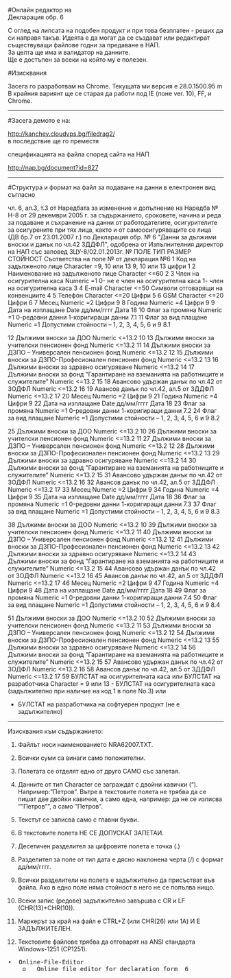 #Онлайн редактор на</br>Декларация обр. 6

С оглед на липсата на подобен продукт и при това безплатен - реших да си направя такъв.
Идеята е да могат да се създават или редактират съществуващи файлове годни за предаване в НАП.</br>
За целта ще има и валидатор на данните.</br>
Ще е достъпен за всеки на който му е полезен.

#Изисквания

Засега го разработвам на Chrome. Текущата ми версия е 28.0.1500.95 m</br>
В крайния вариянт ще се старая да работи под IE (поне ver. 10), FF, и Chrome.

---
#Засега демото е на:

http://kanchev.cloudvps.bg/filedrag2/</br>
в последствие ще го преместя

спецификацията на файла според сайта на НАП</br>

http://nap.bg/document?id=827</br>

---
#Структура и формат на файл за подаване на данни в електронен вид съгласно

чл. 6, ал.3, т.3 от Наредбата за изменение и допълнение на Наредба № Н-8 от 29 декември 2005 г. за съдържанието, сроковете, начина и реда за подаване и съхранение на данни от работодателите, осигурителите за осигурените при тях лица, както и от самоосигуряващите се лица (ДВ бр.7 от 23.01.2007 г.) по Декларация обр. № 6 "Данни за дължими вноски и данък по чл.42 ЗДДФЛ", одобрена от Изпълнителния директор на НАП със заповед ЗЦУ-8/02.01.2013г.
№	ПОЛЕ	ТИП	РАЗМЕР	СТОЙНОСТ	Съответства на поле № от декларация №6
1	Код на задълженото лице	Character	=9, 10 или 13	9, 10 или 13 цифри	1
2	Наименование на задълженото лице	Character	<=60		2
3	Член на осигурителна каса	Numeric	 =1	0- не е член на осигурителна каса
1- член на осигурителна каса	3
4	E-mail	Character	<=50	Символи отговарящи на конвенциите	4
5	Телефон	Character	<=20	Цифри	5
6	GSM	Character	<=20	Цифри	6
7	Месец	Numeric	=2	Цифри	9
8	Година	Numeric	=4	Цифри	9
9	Дата на изплащане	Date	дд/мм/гггг	Дата	18
10	Флаг за промяна	Numeric	 =1	0-редовни данни
1-коригиращи данни	7.1
11	Флаг за вид плащане	Numeric	 =1	Допустими стойности – 1, 2, 3, 4, 5, 6 и 9	8.1

12	Дължими вноски за ДОО	Numeric	 <=13.2		10
13	Дължими вноски за учителски пенсионен фонд	Numeric	 <=13.2		11
14	Дължими вноски за ДЗПО – Универсален пенсионен фонд	Numeric	 <=13.2		12
15	Дължими вноски за ДЗПО-Професионален пенсионен фонд	Numeric	 <=13.2		13
16	Дължими вноски за здравно осигуряване	Numeric	 <=13.2		14
17	Дължими вноски за фонд "Гарантиране на вземанията на работниците и служителите”	Numeric	 <=13.2		15
18	Авансово удържан данък по чл.42 от ЗОДФЛ	Numeric	 <=13.2		16
19	Авансов данък по чл.42, ал.5 от ЗДДФЛ	Numeric	 <=13.2		17
20	Месец	Numeric	=2	Цифри	9
21	Година	Numeric	=4	Цифри	9
22	Дата на изплащане	Date	дд/мм/гггг	Дата	18
23	Флаг за промяна	Numeric	 =1	0-редовни данни
1-коригиращи данни	7.2
24	Флаг за вид плащане	Numeric	 =1	Допустими стойности – 1, 2, 3, 4, 5, 6 и 9	8.2

25	Дължими вноски за ДОО	Numeric	 <=13.2		10
26	Дължими вноски за учителски пенсионен фонд	Numeric	 <=13.2		11
27	Дължими вноски за ДЗПО – Универсален пенсионен фонд	Numeric	 <=13.2		12
28	Дължими вноски за ДЗПО-Професионален пенсионен фонд	Numeric	 <=13.2		13
29	Дължими вноски за здравно осигуряване	Numeric	 <=13.2		14
30	Дължими вноски за фонд "Гарантиране на вземанията на работниците и служителите”	Numeric	 <=13.2		15
31	Авансово удържан данък по чл.42 от ЗОДФЛ	Numeric	 <=13.2		16
32	Авансов данък по чл.42, ал.5 от ЗДДФЛ	Numeric	 <=13.2		17
33	Месец	Numeric	=2	Цифри	9
34	Година	Numeric	=4	Цифри	9
35	Дата на изплащане	Date	дд/мм/гггг	Дата	18
36	Флаг за промяна	Numeric	 =1	0-редовни данни
1-коригиращи данни	7.3
37	Флаг за вид плащане	Numeric	 =1	Допустими стойности – 1, 2, 3, 4, 5, 6 и 9	8.3

38	Дължими вноски за ДОО	Numeric	 <=13.2		10
39	Дължими вноски за учителски пенсионен фонд	Numeric	 <=13.2		11
40	Дължими вноски за ДЗПО – Универсален пенсионен фонд	Numeric	 <=13.2		12
41	Дължими вноски за ДЗПО-Професионален пенсионен фонд	Numeric	 <=13.2		13
42	Дължими вноски за здравно осигуряване	Numeric	 <=13.2		14
43	Дължими вноски за фонд "Гарантиране на вземанията на работниците и служителите”	Numeric	 <=13.2		15
44	Авансово удържан данък по чл.42 от ЗОДФЛ	Numeric	 <=13.2		16
45	Авансов данък по чл.42, ал.5 от ЗДДФЛ	Numeric	 <=13.2		17
46	Месец	Numeric	=2	Цифри	9
47	Година	Numeric	=4	Цифри	9
48	Дата на изплащане	Date	дд/мм/гггг	Дата	18
49	Флаг за промяна	Numeric	 =1	0-редовни данни
1-коригиращи данни	7.4
50	Флаг за вид плащане	Numeric	 =1	Допустими стойности – 1, 2, 3, 4, 5, 6 и 9	8.4

51	Дължими вноски за ДОО	Numeric	 <=13.2		10
52	Дължими вноски за учителски пенсионен фонд	Numeric	 <=13.2		11
53	Дължими вноски за ДЗПО – Универсален пенсионен фонд	Numeric	 <=13.2		12
54	Дължими вноски за ДЗПО-Професионален пенсионен фонд	Numeric	 <=13.2		13
55	Дължими вноски за здравно осигуряване	Numeric	 <=13.2		14
56	Дължими вноски за фонд "Гарантиране на вземанията на работниците и служителите”	Numeric	 <=13.2		15
57	Авансово удържан данък по чл.42 от ЗОДФЛ	Numeric	 <=13.2		16
58	Авансов данък по чл.42, ал.5 от ЗДДФЛ	Numeric	 <=13.2		17
59	БУЛСТАТ на осигурителната каса
или
БУЛСТАТ на разработчика	Character	= 9 или 13	- БУЛСТАТ на осигурителната каса (задължително при наличие на код 1 в поле No.3)
или 
- БУЛСТАТ на разработчика на софтуерен продукт (не е задължително)	

---
Изисквания към съдържанието:

1.	Файлът  носи наименованието NRA62007.TXT.

2.	Всички суми са винаги само положителни.

3.	Полетата се отделят едно от друго САМО със запетая.

4.	Данните от тип Character се заграждат с двойни кавички (“). Например:”Петров”. Вътре в текстовите полета не трябва да се пишат две двойки кавички, а само една, например: да не се изписва “”Петров””, а само ”Петров”.

5.	Текстът се записва само с главни букви.

6.	В текстовите полета НЕ СЕ ДОПУСКАТ ЗАПЕТАИ.

7.	Десетичен разделител за цифровите полета е точка  (.)

8.	Разделител за поле от тип дата е дясно наклонена черта (/) с формат дд/мм/гггг.

9.	Всички разделители на полета е задължително да присъстват във файла. Ако в едно поле няма стойност в него не се попълва нищо.

10.	Всеки запис (редове) задължително завършва с CR и LF (CHR(13)+CHR(10)).

11.	Маркерът за край на файл е CTRL+Z (или CHR(26) или 1А) И Е ЗАДЪЛЖИТЕЛЕН.

12.	Текстовите файлове трябва да отговарят на ANSI стандарта Windows-1251 (CP1251).




<pre>
•  Online-File-Editor 
	o	Online file editor for declaration form  6
</pre>
